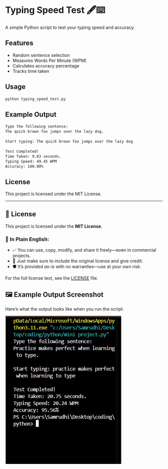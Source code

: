 # Typing Speed Test 🖋️⌨️

A simple Python script to test your typing speed and accuracy.

## Features
- Random sentence selection
- Measures Words Per Minute (WPM)
- Calculates accuracy percentage
- Tracks time taken

## Usage

```bash
python typing_speed_test.py
```

## Example Output

```
Type the following sentence:
The quick brown fox jumps over the lazy dog.

Start typing: The quick brown fox jumps over the lazy dog

Test Completed!
Time Taken: 9.83 seconds.
Typing Speed: 49.45 WPM
Accuracy: 100.00%
```

## License
This project is licensed under the MIT License.

---

## 📄 License

This project is licensed under the **MIT License**.

### 💬 In Plain English:
- ✅ You can use, copy, modify, and share it freely—even in commercial projects.
- 📎 Just make sure to include the original license and give credit.
- 🛡 It’s provided *as-is* with no warranties—use at your own risk.

For the full license text, see the [LICENSE](LICENSE) file.


## 🖼 Example Output Screenshot

Here’s what the output looks like when you run the script:

![Typing Test Output](output_example.jpg)
